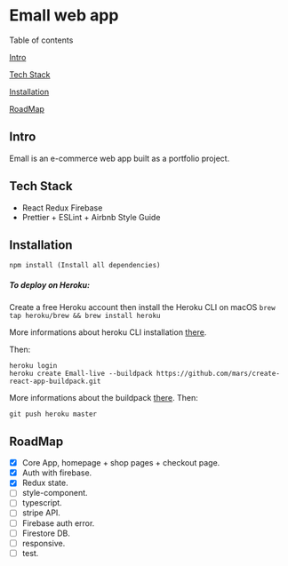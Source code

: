 <!-- @format -->

# Emall web app

Table of contents

[Intro](https://github.com/mbeuil/Emall-eshop-react-app/master/README.md#intro)

[Tech Stack](https://github.com/mbeuil/Emall-eshop-react-app/master/README.md#tech-stack)

[Installation](https://github.com/mbeuil/Emall-eshop-react-app/master/README.md#installation)

[RoadMap](https://github.com/mbeuil/Emall-eshop-react-app/master/README.md#roadmap)

## Intro

Emall is an e-commerce web app built as a portfolio project.

## Tech Stack

- React Redux Firebase
- Prettier + ESLint + Airbnb Style Guide

## Installation

`npm install (Install all dependencies)`

##### To deploy on Heroku:

Create a free Heroku account then install the Heroku CLI on macOS
`brew tap heroku/brew && brew install heroku`

More informations about heroku CLI installation [there](https://devcenter.heroku.com/articles/heroku-cli#download-and-install).

Then:

```
heroku login
heroku create Emall-live --buildpack https://github.com/mars/create-react-app-buildpack.git
```

More informations about the buildpack [there](https://github.com/mars/create-react-app-buildpack). Then:

```
git push heroku master
```

## RoadMap

- [x] Core App, homepage + shop pages + checkout page.
- [x] Auth with firebase.
- [x] Redux state.
- [ ] style-component.
- [ ] typescript.
- [ ] stripe API.
- [ ] Firebase auth error.
- [ ] Firestore DB.
- [ ] responsive.
- [ ] test.

